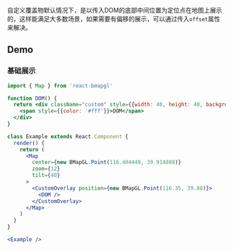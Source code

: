 自定义覆盖物默认情况下，是以传入DOM的底部中间位置为定位点在地图上展示的，这样能满足大多数场景，如果需要有偏移的展示，可以通过传入`offset`属性来解决。

## Demo

### 基础展示
```jsx
import { Map } from 'react-bmapgl'

function DOM() {
  return <div className="custom" style={{width: 40, height: 40, background: 'rgba(222, 0, 0, 0.8)'}}>
    <span style={{color: '#fff'}}>DOM</span>
  </div>
}

class Example extends React.Component {
  render() {
    return (
      <Map
        center={new BMapGL.Point(116.404449, 39.914889)}
        zoom={12}
        tilt={40}
      >
        <CustomOverlay position={new BMapGL.Point(116.35, 39.88)}>
          <DOM />
        </CustomOverlay>
      </Map>
    )
  }
}

<Example />
```